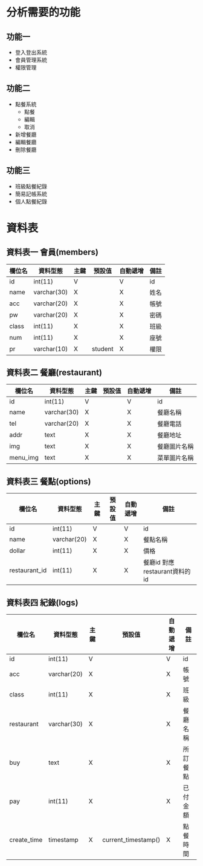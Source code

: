 # 分析需要的功能
## 功能一
* 登入登出系統
* 會員管理系統
* 權限管理
## 功能二
* 點餐系統
    * 點餐
    * 編輯
    * 取消
* 新增餐廳
* 編輯餐廳
* 刪除餐廳
## 功能三
* 班級點餐紀錄
* 簡易記帳系統
* 個人點餐紀錄

# 資料表
## 資料表一 會員(members)


| 欄位名 | 資料型態 | 主鍵 | 預設值 | 自動遞增 | 備註 |
| --- | --- | --- | --- | --- | --- |
|id|int(11)|V ||V|id|
|name|varchar(30)|X||X|姓名|
|acc|varchar(20)|X||X|帳號|
|pw|varchar(20)|X||X|密碼|
|class|int(11)|X||X|班級|
|num|int(11)|X||X|座號|
|pr|varchar(10)|X|student|X|權限|
## 資料表二 餐廳(restaurant)
|欄位名|資料型態|主鍵|預設值|自動遞增|備註|
| --- | --- | --- | --- | --- | --- |
|id|int(11)|V||V|id|
|name|varchar(30)|X||X|餐廳名稱|
|tel|varchar(20)|X||X|餐廳電話|
|addr|text|X||X|餐廳地址|
|img|text|X||X|餐廳圖片名稱|
|menu_img|text|X||X|菜單圖片名稱|
## 資料表三 餐點(options)
|欄位名|資料型態|主鍵|預設值|自動遞增|備註|
| --- | --- | --- | --- | --- | --- |
|id|int(11)|V||V|id|
|name|varchar(20)|X||X|餐點名稱|
|dollar|int(11)|X||X|價格|
|restaurant_id|int(11)|X||X|餐廳id 對應restaurant資料的id|
## 資料表四 紀錄(logs)
|欄位名|資料型態|主鍵|預設值|自動遞增|備註|
| --- | --- | --- | --- | --- | --- |
|id|int(11)|V||V|id|
|acc|varchar(20)|X||X|帳號|
|class|int(11)|X||X|班級|
|restaurant|varchar(30)|X||X|餐廳名稱|
|buy|text|X||X|所訂餐點|
|pay|int(11)|X||X|已付金額|
|create_time|timestamp|X|current_timestamp()|X|點餐時間|
        





